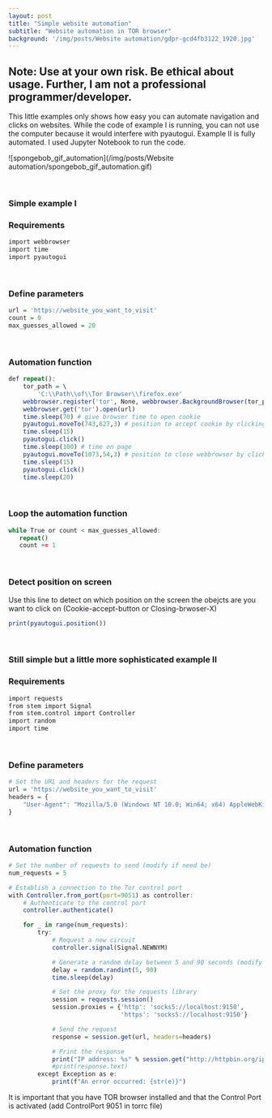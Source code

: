 ```yaml
---
layout: post
title: "Simple website automation"
subtitle: "Website automation in TOR browser"
background: '/img/posts/Website automation/gdpr-gcd4fb3122_1920.jpg'
---
```


## Note: Use at your own risk. Be ethical about usage. Further, I am not a professional programmer/developer.

This little examples only shows how easy you can automate navigation and clicks on websites. While the code of example I is running, you can not use the computer because it would interfere with pyautogui. Example II is fully automated. I used Jupyter Notebook to run the code.

![spongebob_gif_automation](/img/posts/Website automation/spongebob_gif_automation.gif)<!-- -->

<br>

### Simple example I
### Requirements
``` r
import webbrowser
import time
import pyautogui
```
<br>

### Define parameters
``` r
url = 'https://website_you_want_to_visit'
count = 0
max_guesses_allowed = 20
```

<br>

### Automation function
``` r
def repeat():
    tor_path = \
        'C:\\Path\\of\\Tor Browser\\firefox.exe'
    webbrowser.register('tor', None, webbrowser.BackgroundBrowser(tor_path))
    webbrowser.get('tor').open(url)
    time.sleep(70) # give browser time to open cookie
    pyautogui.moveTo(743,627,3) # position to accept cookie by clicking on "accept"
    time.sleep(15)
    pyautogui.click()
    time.sleep(100) # time on page
    pyautogui.moveTo(1073,54,3) # position to close webbrowser by clicking X
    time.sleep(15)
    pyautogui.click()
    time.sleep(20)
```

<br>

### Loop the automation function    
``` r
while True or count < max_guesses_allowed:
   repeat()
   count += 1
```  

<br>

### Detect position on screen

Use this line to detect on which position on the screen the obejcts are you want to click on (Cookie-accept-button or Closing-brwoser-X)

``` r
print(pyautogui.position())
```
<br>

### Still simple but a little more sophisticated example II

### Requirements
``` r
import requests
from stem import Signal
from stem.control import Controller
import random
import time
```
<br>

### Define parameters
``` r
# Set the URL and headers for the request
url = 'https://website_you_want_to_visit'
headers = {
    "User-Agent": "Mozilla/5.0 (Windows NT 10.0; Win64; x64) AppleWebKit/537.36 (KHTML, like Gecko) Chrome/58.0.3029.110 Safari/537.36"
}
```

<br>

### Automation function
``` r
# Set the number of requests to send (modify if need be)
num_requests = 5

# Establish a connection to the Tor control port
with Controller.from_port(port=9051) as controller:
    # Authenticate to the control port
    controller.authenticate()

    for _ in range(num_requests):
        try:
            # Request a new circuit
            controller.signal(Signal.NEWNYM)

            # Generate a random delay between 5 and 90 seconds (modify if need be)
            delay = random.randint(5, 90)
            time.sleep(delay)

            # Set the proxy for the requests library
            session = requests.session()
            session.proxies = {'http': 'socks5://localhost:9150',
                               'https': 'socks5://localhost:9150'}

            # Send the request
            response = session.get(url, headers=headers)

            # Print the response
            print("IP address: %s" % session.get("http://httpbin.org/ip").text.strip()) # check the used IP and if it really rotates
            #print(response.text)
        except Exception as e:
            print(f"An error occurred: {str(e)}")
```
It is important that you have TOR browser installed and that the Control Port is activated (add ControlPort 9051 in torrc file)

<br>

